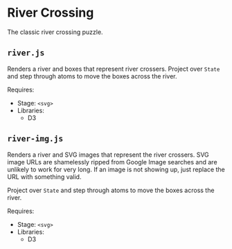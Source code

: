 # River Crossing

The classic river crossing puzzle.

## `river.js`

Renders a river and boxes that represent river crossers. Project over `State` 
and step through atoms to move the boxes across the river.

Requires:
* Stage: `<svg>`
* Libraries:
  * D3

## `river-img.js`

Renders a river and SVG images that represent the river crossers. SVG image
URLs are shamelessly ripped from Google Image searches and are unlikely to
work for very long. If an image is not showing up, just replace the URL
with something valid.

Project over `State` and step through atoms to move the boxes across the river.

Requires:
* Stage: `<svg>`
* Libraries:
  * D3
